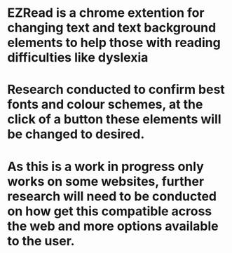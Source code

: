 # EZRead is a chrome extention for changing text and text background elements to help those with reading difficulties like dyslexia
# Research conducted to confirm best fonts and colour schemes, at the click of a button these elements will be changed to desired. 
# As this is a work in progress only works on some websites, further research will need to be conducted on how get this compatible across the web and more options available to the user. 

